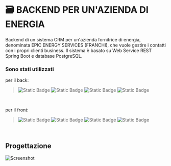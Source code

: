 
# 🗃️ BACKEND PER UN'AZIENDA DI ENERGIA 

###

 Backend di un sistema CRM per un'azienda fornitrice di energia, denominata EPIC ENERGY SERVICES (FRANCHI), che vuole gestire i contatti con i propri clienti business. Il sistema è basato su Web Service REST Spring Boot e database PostgreSQL. 

###

### Sono stati utilizzati 

per il back:
> ![Static Badge](https://img.shields.io/badge/JAVA-%23EC2025?style=for-the-badge&logo=jameson&logoColor=%23EC2025&labelColor=black) ![Static Badge](https://img.shields.io/badge/Apache%20Maven-%23A81C7D?style=for-the-badge&logo=apachemaven&logoColor=%23A81C7D&labelColor=black) ![Static Badge](https://img.shields.io/badge/IntellJ-%238B36DB?style=for-the-badge&logo=intellijidea&logoColor=%238B36DB&labelColor=black) ![Static Badge](https://img.shields.io/badge/excalidraw-%236965DB?style=for-the-badge&logo=excalidraw&labelColor=black) 

<br> 

per il front: 
> ![Static Badge](https://img.shields.io/badge/HTML-%23E34F26?style=for-the-badge&logo=html5&labelColor=black)  ![Static Badge](https://img.shields.io/badge/SCSS-%23CC6699?style=for-the-badge&logo=SASS&labelColor=black)
   ![Static Badge](https://img.shields.io/badge/Bootstrap-%237952B3?style=for-the-badge&logo=Bootstrap&labelColor=black)   ![Static Badge](https://img.shields.io/badge/TypeScript-%233178C6?style=for-the-badge&logo=typescript&labelColor=black)

<br> 

## Progettazione

![Screenshot](https://github.com/Simonecaste96/finalBW/assets/157897660/8ec72794-4247-4b27-84e4-6d4d41ae2c8e)
